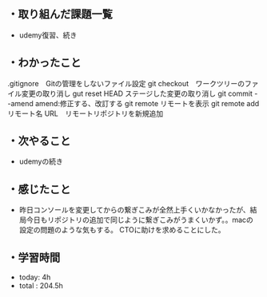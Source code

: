 ## ・取り組んだ課題一覧
- udemy復習、続き
## ・わかったこと
.gitignore　Gitの管理をしないファイル設定
git checkout　ワークツリーのファイル変更の取り消し
gut reset HEAD ステージした変更の取り消し
git commit --amend amend:修正する、改訂する
git remote リモートを表示
git remote add リモート名 URL　リモートリポジトリを新規追加


## ・次やること
- udemyの続き


## ・感じたこと
- 昨日コンソールを変更してからの繋ぎこみが全然上手くいかなかったが、結局今日もリポジトリの追加で同じように繋ぎこみがうまくいかず。。macの設定の問題のような気もする。
CTOに助けを求めることにした。

## ・学習時間
- today:   4h
- total  : 204.5h